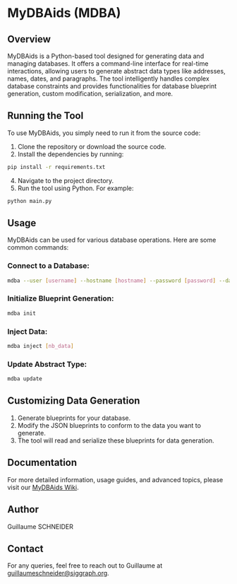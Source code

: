 # MyDBAids (MDBA)

## Overview
MyDBAids is a Python-based tool designed for generating data and managing databases. It offers a command-line interface for real-time interactions, allowing users to generate abstract data types like addresses, names, dates, and paragraphs. The tool intelligently handles complex database constraints and provides functionalities for database blueprint generation, custom modification, serialization, and more.

## Running the Tool
To use MyDBAids, you simply need to run it from the source code:

1. Clone the repository or download the source code.
2. Install the dependencies by running:
```bash
pip install -r requirements.txt
```
4. Navigate to the project directory.
5. Run the tool using Python. For example:
```bash
python main.py
```

## Usage
MyDBAids can be used for various database operations. Here are some common commands:

### Connect to a Database:

   ```bash
   mdba --user [username] --hostname [hostname] --password [password] --database [database]
   ```

### Initialize Blueprint Generation:

   ```bash
   mdba init
   ```

### Inject Data:

  ```bash
  mdba inject [nb_data]
  ```

### Update Abstract Type:

   ```bash
   mdba update
   ```

## Customizing Data Generation

1. Generate blueprints for your database.
2. Modify the JSON blueprints to conform to the data you want to generate.
3. The tool will read and serialize these blueprints for data generation.

## Documentation
For more detailed information, usage guides, and advanced topics, please visit our [MyDBAids Wiki]([https://github.com/guillaume-schneider/mysql-generator-value/wiki/MySQL-Generator-Value-Wiki](https://github.com/guillaume-schneider/MyDBAids/wiki/MyDBAids-Wiki)).

## Author
Guillaume SCHNEIDER

## Contact
For any queries, feel free to reach out to Guillaume at guillaumeschneider@siggraph.org.
